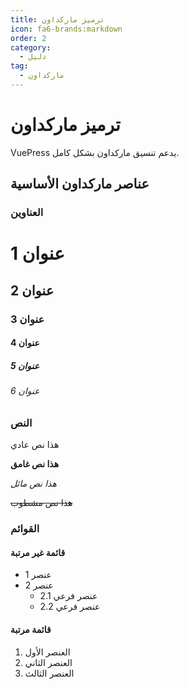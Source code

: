 ```yaml
---
title: ترميز ماركداون
icon: fa6-brands:markdown
order: 2
category:
  - دليل
tag:
  - ماركداون
---
```


# ترميز ماركداون

VuePress يدعم تنسيق ماركداون بشكل كامل.

<!-- more -->

## عناصر ماركداون الأساسية

### العناوين

# عنوان 1
## عنوان 2
### عنوان 3
#### عنوان 4
##### عنوان 5
###### عنوان 6

### النص

هذا نص عادي

**هذا نص غامق**

*هذا نص مائل*

~~هذا نص مشطوب~~

### القوائم

#### قائمة غير مرتبة
- عنصر 1
- عنصر 2
  - عنصر فرعي 2.1
  - عنصر فرعي 2.2

#### قائمة مرتبة
1. العنصر الأول
2. العنصر الثاني
3. العنصر الثالث
